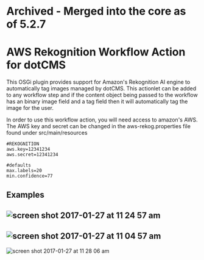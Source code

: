 # Archived - Merged into the core as of 5.2.7























# AWS Rekognition Workflow Action for dotCMS

This OSGi plugin provides support for Amazon's Rekognition AI engine to automatically tag images managed by dotCMS.  This actionlet can be added to any workflow step and if the content object being passed to the workflow has an binary image field and a tag field then it will automatically tag the image for the user.

In order to use this workflow action, you will need access to amazon's AWS.  The AWS key and secret can be changed in the aws-rekog.properties file found under src/main/resources

```
#REKOGNITION
aws.key=12341234
aws.secret=12341234

#defaults
max.labels=20
min.confidence=77
```


## Examples
![screen shot 2017-01-27 at 11 24 57 am](https://cloud.githubusercontent.com/assets/934364/22378718/8e1aa132-e484-11e6-8d45-0d896ac32d16.png)
---
![screen shot 2017-01-27 at 11 04 57 am](https://cloud.githubusercontent.com/assets/934364/22378725/90ca0e0e-e484-11e6-9207-27e00b5abea8.png)
---
![screen shot 2017-01-27 at 11 28 06 am](https://cloud.githubusercontent.com/assets/934364/22378730/92886f9c-e484-11e6-9f6c-0c0b21344e92.png)
